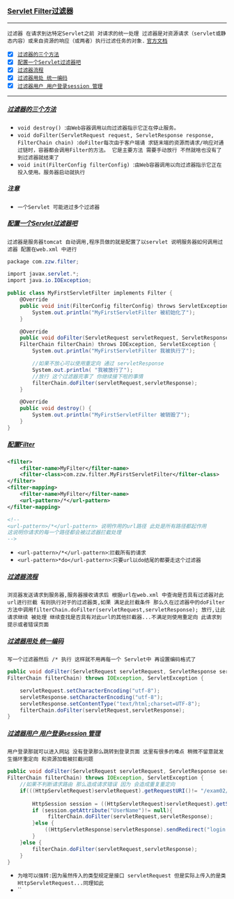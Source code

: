 ### [Servlet Filter过滤器](#top) <b id="top"></b> 

----
`过滤器 在请求到达特定Servlet之前 对请求的统一处理 过滤器是对资源请求（servlet或静态内容）或来自资源的响应（或两者）执行过滤任务的对象.` [`官方文档`](http://tomcat.apache.org/tomcat-5.5-doc/servletapi/javax/servlet/Filter.html)

- [x] [`过滤器的三个方法`](#create) 
- [x] [`配置一个Servlet过滤器吧`](#example) 
- [x] [`过滤器流程`](#life) 
- [x] [`过滤器用处 统一编码`](#code) 
- [x] [`过滤器用户 用户登录session 管理`](#session) 

------

##### [过滤器的三个方法](#top)  <b id="create"></b> 
* `void	destroy() `:`由Web容器调用以向过滤器指示它正在停止服务。`
* `void	doFilter(ServletRequest request, ServletResponse response, FilterChain chain) `:`doFilter每次由于客户端请
求链末端的资源而请求/响应对通过链时，容器都会调用Filter的方法。 它是主要方法 需要手动放行 不然就啥也没有了 到过滤器就结束了`
* `void	init(FilterConfig filterConfig) `:`由Web容器调用以向过滤器指示它正在投入使用。服务器启动就执行`

##### 注意
* `一个Servlet 可能进过多个过滤器`
##### [配置一个Servlet过滤器吧](#example)  <b id="create"></b> 
`过滤器是服务器tomcat 自动调用,程序员做的就是配置了以servlet 说明服务器如何调用过滤器 配置在web.xml 中进行`
```c#
package com.zzw.filter;

import javax.servlet.*;
import java.io.IOException;

public class MyFirstServletFilter implements Filter {
    @Override
    public void init(FilterConfig filterConfig) throws ServletException {
        System.out.println("MyFirstServletFilter 被初始化了");
    }

    @Override
    public void doFilter(ServletRequest servletRequest, ServletResponse servletResponse,
    FilterChain filterChain) throws IOException, ServletException {
        System.out.println("MyFirstServletFilter 我被执行了");

        //如果不放心可以使用重定向 通过 servletResponse
        System.out.println( "我被放行了");
        //放行 这个过滤器完事了 你继续接下啦的事情
        filterChain.doFilter(servletRequest,servletResponse);
    }

    @Override
    public void destroy() {
        System.out.println("MyFirstServletFilter 被销毁了");
    }
}
```
##### [配置Filter](#top)
```xml
<filter>
    <filter-name>MyFilter</filter-name>
    <filter-class>com.zzw.filter.MyFirstServletFilter</filter-class>
</filter>
<filter-mapping>
    <filter-name>MyFilter</filter-name>
    <url-pattern>/*</url-pattern>   
</filter-mapping>

<!--
<url-pattern>/*</url-pattern> 说明作用的url路径 此处是所有路径都起作用
这说明你请求的每一个路径都会被过滤器拦截处理
-->
```
* `<url-pattern>/*</url-pattern>`:`拦截所有的请求`
* `<url-pattern>*do</url-pattern>`:`只要url以do结尾的都要走这个过滤器`

##### [过滤器流程](#life)  <b id="create"></b> 
`浏览器发送请求到服务器,服务器接收请求后 根据url在web.xml 中查询是否具有过滤器对此url进行拦截 有则执行对于的过滤器类,如果
满足此拦截条件 那么久在过滤器中的doFilter方法中调用filterChain.doFilter(servletRequest,servletResponse); 放行,让此请求继续
被处理 继续查找是否具有对此url的其他拦截器...不满足则使用重定向 此请求到提示或者错误页面`

##### [过滤器用处 统一编码](#code)  <b id="create"></b>
`写一个过滤器然后 /* 执行 这样就不用再每一个 Servlet中 再设置编码格式了`
```java
public void doFilter(ServletRequest servletRequest, ServletResponse servletResponse, 
FilterChain filterChain) throws IOException, ServletException {

    servletRequest.setCharacterEncoding("utf-8");
    servletResponse.setCharacterEncoding("utf-8");
    servletResponse.setContentType("text/html;charset=UTF-8");
    filterChain.doFilter(servletRequest,servletResponse);
}
```

##### [过滤器用户 用户登录session 管理](#session)  <b id="create"></b>
`用户登录那就可以进入网站 没有登录那么跳转到登录页面 这里有很多的难点 稍微不留意就发生循环重定向 和资源加载被拦截问题`
```java
public void doFilter(ServletRequest servletRequest, ServletResponse servletResponse,
FilterChain filterChain) throws IOException, ServletException {
    //如果不判断请求路由 那么造成请求错误 因为 会造成重复重定向
    if(((HttpServletRequest)servletRequest).getRequestURI()!= "/exam02/login.html" ) {
    
        HttpSession session = ((HttpServletRequest)servletRequest).getSession();
        if (session.getAttribute("UserName")!= null){
             filterChain.doFilter(servletRequest,servletResponse);
        }else {
            ((HttpServletResponse)servletResponse).sendRedirect("login.html"); //再次请求
        }  
    }else {
        filterChain.doFilter(servletRequest,servletResponse);
    } 
}
```
* `为啥可以强转:因为虽然传入的类型规定是接口 servletRequest 但是实际上传入的是类 HttpServletRequest...同理如此`
* ``

















